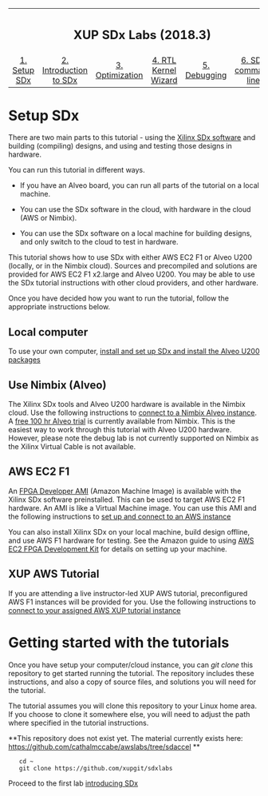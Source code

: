 <table style="width:100%">
  <tr>
    <th width="100%" colspan=6><h2>XUP SDx Labs (2018.3)</h2></th>
  </tr>
  <tr>
    <td align="center"><a href="setup_sdx.md">1. Setup SDx</a></td>
    <td align="center"><a href="sdx_introduction.md">2. Introduction to SDx</a></td>
    <td align="center"><a href="Optimization_lab.md">3. Optimization</a></td>
    <td align="center"><a href="rtl_kernel_wizard_lab.md">4. RTL Kernel Wizard</a></td>
    <td align="center"><a href="debug_lab.md">5. Debugging</a></td>
    <td align="center"><a href="sources/helloworld_ocl/command_line.ipynb">6. SDx command line</a></td>
  </tr>
</table>

# Setup SDx

There are two main parts to this tutorial - using the [Xilinx SDx software](https://www.xilinx.com/products/design-tools/software-zone/sdaccel.html) and building (compiling) designs, and using and testing those designs in hardware. 

You can run this tutorial in different ways. 

* If you have an Alveo board, you can run all parts of the tutorial on a local machine. 

* You can use the SDx software in the cloud, with hardware in the cloud (AWS or Nimbix).

* You can use the SDx software on a local machine for building designs, and only switch to the cloud to test in hardware.

This tutorial shows how to use SDx with either AWS EC2 F1 or Alveo U200 (locally, or in the Nimbix cloud). Sources and precompiled and solutions are provided for AWS EC2 F1 x2.large and Alveo U200. You may be able to use the SDx tutorial instructions with other cloud providers, and other hardware. 

Once you have decided how you want to run the tutorial, follow the appropriate instructions below. 

## Local computer 

To use your own computer, [install and set up SDx and install the Alveo U200 packages](./setup_local_computer.md)

## Use Nimbix (Alveo)

The Xilinx SDx tools and Alveo U200 hardware is available in the Nimbix cloud. Use the following instructions to [connect to a Nimbix Alveo instance](./setup_nimbix.md). A [free 100 hr Alveo trial](https://www.nimbix.net/alveo/) is currently available from Nimbix. This is the easiest way to work through this tutorial with Alveo U200 hardware. However, please note the debug lab is not currently supported on Nimbix as the Xilinx Virtual Cable is not available. 

## AWS EC2 F1

An [FPGA Developer AMI](https://aws.amazon.com/marketplace/pp/B06VVYBLZZ) (Amazon Machine Image) is available with the Xilinx SDx software preinstalled. This can be used to target AWS EC2 F1 hardware. An AMI is like a Virtual Machine image. You can use this AMI and the following instructions to [set up and connect to an AWS instance](./setup_aws.md)

You can also install Xilinx SDx on your local machine, build design offline, and use AWS F1 hardware for testing. See the Amazon guide to using [AWS EC2 FPGA Development Kit](https://github.com/aws/aws-fpga) for details on setting up your machine. 

## XUP AWS Tutorial

If you are attending a live instructor-led XUP AWS tutorial, preconfigured AWS F1 instances will be provided for you. Use the following instructions to [connect to your assigned AWS XUP tutorial instance](./setup_xup_aws_workshop.md)

# Getting started with the tutorials

Once you have setup your computer/cloud instance, you can *git clone* this repository to get started running the tutorial. The repository includes these instructions, and also a copy of source files, and solutions you will need for the tutorial. 

The tutorial assumes you will clone this repository to your Linux home area. If you choose to clone it somewhere else, you will need to adjust the path where specified in the tutorial instructions.

**This repository does not exist yet. The material currently exists here: <https://github.com/cathalmccabe/awslabs/tree/sdaccel> **

```console
   cd ~
   git clone https://github.com/xupgit/sdxlabs
```

Proceed to the first lab [introducing SDx](GUI_Flow_lab.md) 



